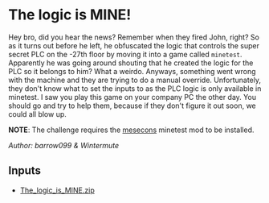 # The logic is MINE!

Hey bro, did you hear the news? Remember when they fired John, right? So as it turns out before he left, he obfuscated the logic that controls the super secret PLC on the -27th floor by moving it into a game called `minetest`. Apparently he was going around shouting that he created the logic for the PLC so it belongs to him? What a weirdo. Anyways, something went wrong with the machine and they are trying to do a manual override. Unfortunately, they don't know what to set the inputs to as the PLC logic is only available in minetest. I saw you play this game on your company PC the other day. You should go and try to help them, because if they don't figure it out soon, we could all blow up.

**NOTE**: The challenge requires the [mesecons](https://mesecons.net) minetest mod to be installed.

*Author: barrow099 & Wintermute*


## Inputs
- [The_logic_is_MINE.zip](input/The_logic_is_MINE.zip)

